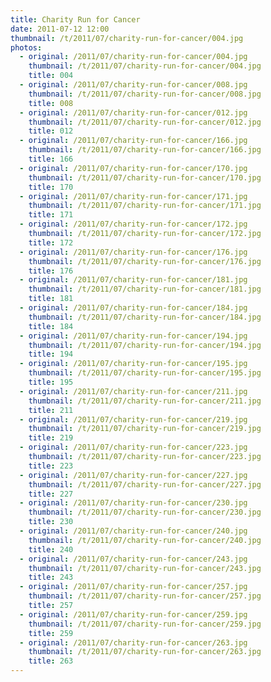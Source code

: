 ```yaml
---
title: Charity Run for Cancer
date: 2011-07-12 12:00
thumbnail: /t/2011/07/charity-run-for-cancer/004.jpg
photos:
  - original: /2011/07/charity-run-for-cancer/004.jpg
    thumbnail: /t/2011/07/charity-run-for-cancer/004.jpg
    title: 004
  - original: /2011/07/charity-run-for-cancer/008.jpg
    thumbnail: /t/2011/07/charity-run-for-cancer/008.jpg
    title: 008
  - original: /2011/07/charity-run-for-cancer/012.jpg
    thumbnail: /t/2011/07/charity-run-for-cancer/012.jpg
    title: 012
  - original: /2011/07/charity-run-for-cancer/166.jpg
    thumbnail: /t/2011/07/charity-run-for-cancer/166.jpg
    title: 166
  - original: /2011/07/charity-run-for-cancer/170.jpg
    thumbnail: /t/2011/07/charity-run-for-cancer/170.jpg
    title: 170
  - original: /2011/07/charity-run-for-cancer/171.jpg
    thumbnail: /t/2011/07/charity-run-for-cancer/171.jpg
    title: 171
  - original: /2011/07/charity-run-for-cancer/172.jpg
    thumbnail: /t/2011/07/charity-run-for-cancer/172.jpg
    title: 172
  - original: /2011/07/charity-run-for-cancer/176.jpg
    thumbnail: /t/2011/07/charity-run-for-cancer/176.jpg
    title: 176
  - original: /2011/07/charity-run-for-cancer/181.jpg
    thumbnail: /t/2011/07/charity-run-for-cancer/181.jpg
    title: 181
  - original: /2011/07/charity-run-for-cancer/184.jpg
    thumbnail: /t/2011/07/charity-run-for-cancer/184.jpg
    title: 184
  - original: /2011/07/charity-run-for-cancer/194.jpg
    thumbnail: /t/2011/07/charity-run-for-cancer/194.jpg
    title: 194
  - original: /2011/07/charity-run-for-cancer/195.jpg
    thumbnail: /t/2011/07/charity-run-for-cancer/195.jpg
    title: 195
  - original: /2011/07/charity-run-for-cancer/211.jpg
    thumbnail: /t/2011/07/charity-run-for-cancer/211.jpg
    title: 211
  - original: /2011/07/charity-run-for-cancer/219.jpg
    thumbnail: /t/2011/07/charity-run-for-cancer/219.jpg
    title: 219
  - original: /2011/07/charity-run-for-cancer/223.jpg
    thumbnail: /t/2011/07/charity-run-for-cancer/223.jpg
    title: 223
  - original: /2011/07/charity-run-for-cancer/227.jpg
    thumbnail: /t/2011/07/charity-run-for-cancer/227.jpg
    title: 227
  - original: /2011/07/charity-run-for-cancer/230.jpg
    thumbnail: /t/2011/07/charity-run-for-cancer/230.jpg
    title: 230
  - original: /2011/07/charity-run-for-cancer/240.jpg
    thumbnail: /t/2011/07/charity-run-for-cancer/240.jpg
    title: 240
  - original: /2011/07/charity-run-for-cancer/243.jpg
    thumbnail: /t/2011/07/charity-run-for-cancer/243.jpg
    title: 243
  - original: /2011/07/charity-run-for-cancer/257.jpg
    thumbnail: /t/2011/07/charity-run-for-cancer/257.jpg
    title: 257
  - original: /2011/07/charity-run-for-cancer/259.jpg
    thumbnail: /t/2011/07/charity-run-for-cancer/259.jpg
    title: 259
  - original: /2011/07/charity-run-for-cancer/263.jpg
    thumbnail: /t/2011/07/charity-run-for-cancer/263.jpg
    title: 263
---
```

